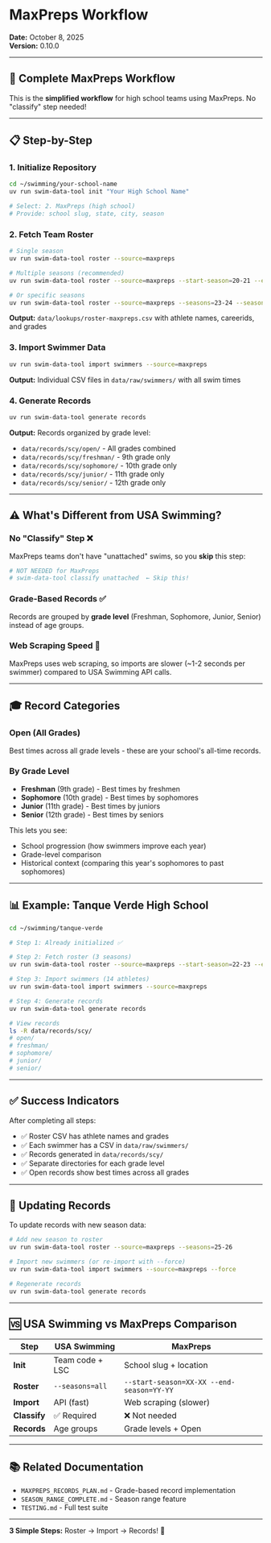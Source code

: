 # MaxPreps Workflow

**Date:** October 8, 2025  
**Version:** 0.10.0

---

## 🎯 Complete MaxPreps Workflow

This is the **simplified workflow** for high school teams using MaxPreps. No "classify" step needed!

---

## 📋 Step-by-Step

### 1. Initialize Repository
```bash
cd ~/swimming/your-school-name
uv run swim-data-tool init "Your High School Name"

# Select: 2. MaxPreps (high school)
# Provide: school slug, state, city, season
```

### 2. Fetch Team Roster
```bash
# Single season
uv run swim-data-tool roster --source=maxpreps

# Multiple seasons (recommended)
uv run swim-data-tool roster --source=maxpreps --start-season=20-21 --end-season=24-25

# Or specific seasons
uv run swim-data-tool roster --source=maxpreps --seasons=23-24 --seasons=24-25
```

**Output:** `data/lookups/roster-maxpreps.csv` with athlete names, careerids, and grades

### 3. Import Swimmer Data
```bash
uv run swim-data-tool import swimmers --source=maxpreps
```

**Output:** Individual CSV files in `data/raw/swimmers/` with all swim times

### 4. Generate Records
```bash
uv run swim-data-tool generate records
```

**Output:** Records organized by grade level:
- `data/records/scy/open/` - All grades combined
- `data/records/scy/freshman/` - 9th grade only
- `data/records/scy/sophomore/` - 10th grade only
- `data/records/scy/junior/` - 11th grade only
- `data/records/scy/senior/` - 12th grade only

---

## ⚠️ What's Different from USA Swimming?

### No "Classify" Step ❌
MaxPreps teams don't have "unattached" swims, so you **skip** this step:
```bash
# NOT NEEDED for MaxPreps
# swim-data-tool classify unattached  ← Skip this!
```

### Grade-Based Records ✅
Records are grouped by **grade level** (Freshman, Sophomore, Junior, Senior) instead of age groups.

### Web Scraping Speed 🐢
MaxPreps uses web scraping, so imports are slower (~1-2 seconds per swimmer) compared to USA Swimming API calls.

---

## 🎓 Record Categories

### Open (All Grades)
Best times across all grade levels - these are your school's all-time records.

### By Grade Level
- **Freshman** (9th grade) - Best times by freshmen
- **Sophomore** (10th grade) - Best times by sophomores
- **Junior** (11th grade) - Best times by juniors
- **Senior** (12th grade) - Best times by seniors

This lets you see:
- School progression (how swimmers improve each year)
- Grade-level comparison
- Historical context (comparing this year's sophomores to past sophomores)

---

## 📊 Example: Tanque Verde High School

```bash
cd ~/swimming/tanque-verde

# Step 1: Already initialized ✅

# Step 2: Fetch roster (3 seasons)
uv run swim-data-tool roster --source=maxpreps --start-season=22-23 --end-season=24-25

# Step 3: Import swimmers (14 athletes)
uv run swim-data-tool import swimmers --source=maxpreps

# Step 4: Generate records
uv run swim-data-tool generate records

# View records
ls -R data/records/scy/
# open/
# freshman/
# sophomore/
# junior/
# senior/
```

---

## ✅ Success Indicators

After completing all steps:

- ✅ Roster CSV has athlete names and grades
- ✅ Each swimmer has a CSV in `data/raw/swimmers/`
- ✅ Records generated in `data/records/scy/`
- ✅ Separate directories for each grade level
- ✅ Open records show best times across all grades

---

## 🔄 Updating Records

To update records with new season data:

```bash
# Add new season to roster
uv run swim-data-tool roster --source=maxpreps --seasons=25-26

# Import new swimmers (or re-import with --force)
uv run swim-data-tool import swimmers --source=maxpreps --force

# Regenerate records
uv run swim-data-tool generate records
```

---

## 🆚 USA Swimming vs MaxPreps Comparison

| Step | USA Swimming | MaxPreps |
|------|--------------|----------|
| **Init** | Team code + LSC | School slug + location |
| **Roster** | `--seasons=all` | `--start-season=XX-XX --end-season=YY-YY` |
| **Import** | API (fast) | Web scraping (slower) |
| **Classify** | ✅ Required | ❌ Not needed |
| **Records** | Age groups | Grade levels + Open |

---

## 📚 Related Documentation

- `MAXPREPS_RECORDS_PLAN.md` - Grade-based record implementation
- `SEASON_RANGE_COMPLETE.md` - Season range feature
- `TESTING.md` - Full test suite

---

**3 Simple Steps:** Roster → Import → Records! 🚀


